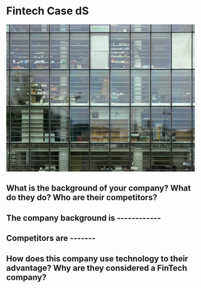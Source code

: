 # Fintech Case dS   
![This is a alt text.](sample.jpg "This is a sample image.")

## **What is the background of your company? What do they do? Who are their competitors?**

The company background is ------------
---
Competitors are -------
---




## **How does this company use technology to their advantage? Why are they considered a FinTech company?**



